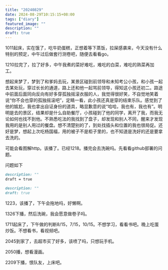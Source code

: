 ```yaml
---
title: "20240829"
date: 2024-08-29T10:15:15+08:00
tags: ["diary"]
featured_image: ""
description: ""
draft: true
---
```

1011起床，实在饿了，吃牛奶蛋糕，正想着等下蒸饭，拉屎感袭来，今天没有什么特别的预定，中午过后做套行测卷吧，随便去看看go。

1210拉完了，拉了好多，中午我煮的菜好难吃，难吃的白菜，难吃的熟菜再加工。

想起来梦了，梦到了和爹妈去玩，某景区碰到前领导和未知考公小孩，和小孩一起去某处玩，穿过长长的通道，路上还和他一起骂前领导，得知这小孩还初二。路途中前面后面同向反向有好多穿孤独摇滚衣服的人，我觉得很好笑，不自觉地笑着说“你不会也穿的孤独摇滚吧”，定睛一看，此小孩还真是穿的结束乐队。感觉到了他的尴尬，我也拿出自证身份的道具，略显歉意的说“哈哈，我也有，我也有”。明明是去的景区，结果却是什么自助餐厅，小孩碰到了他的同学，离开了我，而我无论如何也找不到他。不熟悉吃法的我找到了盘子，却发现和别人不同，醒来才发现我用的是别人用过的餐盘。想不清楚别的了，到处找插头和位置的我也很局促。还好是梦，想起上次吃杨国福，用的被子不是柜子里的，也不知道是洗好的还是要拿去洗的。

可能会看图解http。该播了。已经1218。播完会去洗碗吗。先看看github部署的问题。

问题如下
```修改前post.md
description: ""
draft = true
```
```修改后post.md
description: ""
draft: true
```

1223，该播了，下午会拖地吗，好懒啊。

1326下播，然后洗碗，我会愿意做卷子吗。

1711起床了，下午做的判断8/15，7/15，10/15。不想学习，看看书吧。晚上吃蛋炒饭。不想看书，看视频吧。

2045到家了，去超市买了好多，该喷了吗，只想玩手机。

2050播，想看漫画。

2209下播，恨队友，上床吧。